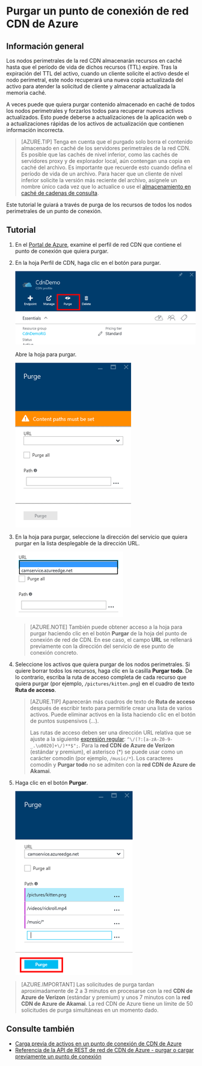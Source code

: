 <properties
	pageTitle="Purga de un punto de conexión de red CDN de Azure| Microsoft Azure"
	description="Obtenga información sobre cómo purgar todo el contenido almacenado en caché desde un punto de conexión de red CDN."
	services="cdn"
	documentationCenter=""
	authors="camsoper"
	manager="erikre"
	editor=""/>

<tags
	ms.service="cdn"
	ms.workload="tbd"
	ms.tgt_pltfrm="na"
	ms.devlang="na"
	ms.topic="article"
	ms.date="07/28/2016"
	ms.author="casoper"/>

# Purgar un punto de conexión de red CDN de Azure

## Información general

Los nodos perimetrales de la red CDN almacenarán recursos en caché hasta que el período de vida de dichos recursos (TTL) expire. Tras la expiración del TTL del activo, cuando un cliente solicite el activo desde el nodo perimetral, este nodo recuperará una nueva copia actualizada del activo para atender la solicitud de cliente y almacenar actualizada la memoria caché.

A veces puede que quiera purgar contenido almacenado en caché de todos los nodos perimetrales y forzarlos todos para recuperar nuevos activos actualizados. Esto puede deberse a actualizaciones de la aplicación web o a actualizaciones rápidas de los activos de actualización que contienen información incorrecta.

> [AZURE.TIP] Tenga en cuenta que el purgado solo borra el contenido almacenado en caché de los servidores perimetrales de la red CDN. Es posible que las cachés de nivel inferior, como las cachés de servidores proxy y de explorador local, aún contengan una copia en caché del archivo. Es importante que recuerde esto cuando defina el período de vida de un archivo. Para hacer que un cliente de nivel inferior solicite la versión más reciente del archivo, asígnele un nombre único cada vez que lo actualice o use el [almacenamiento en caché de cadenas de consulta](cdn-query-string.md).

Este tutorial le guiará a través de purga de los recursos de todos los nodos perimetrales de un punto de conexión.

## Tutorial

1. En el [Portal de Azure](https://portal.azure.com), examine el perfil de red CDN que contiene el punto de conexión que quiera purgar.

2. En la hoja Perfil de CDN, haga clic en el botón para purgar.

	![Hoja del perfil de red CDN](./media/cdn-purge-endpoint/cdn-profile-blade.png)

	Abre la hoja para purgar.

	![Hoja de purga de red CDN](./media/cdn-purge-endpoint/cdn-purge-blade.png)

3. En la hoja para purgar, seleccione la dirección del servicio que quiera purgar en la lista desplegable de la dirección URL.

	![Formulario para purgar](./media/cdn-purge-endpoint/cdn-purge-form.png)

	> [AZURE.NOTE] También puede obtener acceso a la hoja para purgar haciendo clic en el botón **Purgar** de la hoja del punto de conexión de red de CDN. En ese caso, el campo **URL** se rellenará previamente con la dirección del servicio de ese punto de conexión concreto.

4. Seleccione los activos que quiera purgar de los nodos perimetrales. Si quiere borrar todos los recursos, haga clic en la casilla **Purgar todo**. De lo contrario, escriba la ruta de acceso completa de cada recurso que quiera purgar (por ejemplo, `/pictures/kitten.png`) en el cuadro de texto **Ruta de acceso**.

	> [AZURE.TIP] Aparecerán más cuadros de texto de **Ruta de acceso** después de escribir texto para permitirle crear una lista de varios activos. Puede eliminar activos en la lista haciendo clic en el botón de puntos suspensivos (...).
	>
	> Las rutas de acceso deben ser una dirección URL relativa que se ajuste a la siguiente [expresión regular](https://msdn.microsoft.com/library/az24scfc.aspx): `^\/(?:[a-zA-Z0-9-_.\u0020]+\/)**$";`. Para la **red CDN de Azure de Verizon** (estándar y premium), el asterisco (*) se puede usar como un carácter comodín (por ejemplo, `/music/*`). Los caracteres comodín y **Purgar todo** no se admiten con la **red CDN de Azure de Akamai**.
	
5. Haga clic en el botón **Purgar**.

	![Botón Purgar](./media/cdn-purge-endpoint/cdn-purge-button.png)

> [AZURE.IMPORTANT] Las solicitudes de purga tardan aproximadamente de 2 a 3 minutos en procesarse con la red **CDN de Azure de Verizon** (estándar y premium) y unos 7 minutos con la **red CDN de Azure de Akamai**. La red CDN de Azure tiene un límite de 50 solicitudes de purga simultáneas en un momento dado.

## Consulte también
- [Carga previa de activos en un punto de conexión de CDN de Azure](cdn-preload-endpoint.md)
- [Referencia de la API de REST de red de CDN de Azure - purgar o cargar previamente un punto de conexión](https://msdn.microsoft.com/library/mt634451.aspx)

<!---HONumber=AcomDC_0803_2016-->